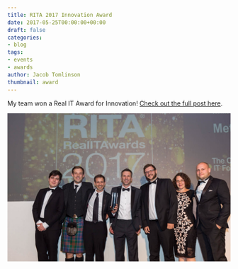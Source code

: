 ```yaml
---
title: RITA 2017 Innovation Award
date: 2017-05-25T00:00:00+00:00
draft: false
categories:
- blog
tags:
- events
- awards
author: Jacob Tomlinson
thumbnail: award
---
```


My team won a Real IT Award for Innovation! [Check out the full post here](https://archived.informaticslab.co.uk/events/2017/05/25/rita-2017.html).


[![The Lab at RITA 2017](psaL7DE.png)](http://static.real-it-awards.co.uk/gallery-2017.php#)

